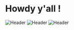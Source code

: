 # Howdy y'all !
![Header](https://files.catbox.moe/z30wp3.png)
![Header](https://files.catbox.moe/jegqy5.webp)
![Header](https://files.catbox.moe/1yaf7n.png)
